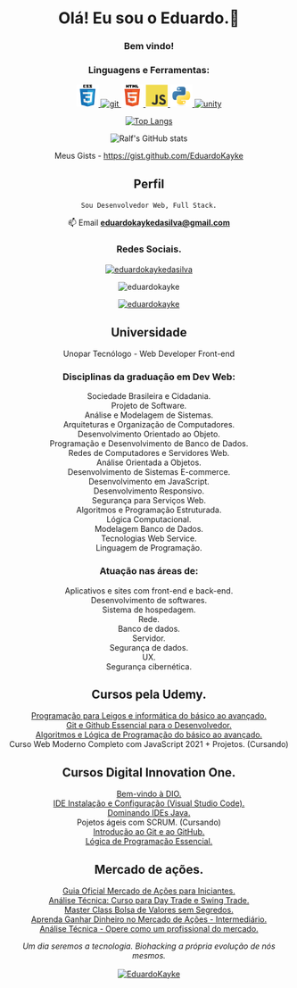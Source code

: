 <h1 align="center">Olá! Eu sou o Eduardo.👋</h1>

<h3 align="center">Bem vindo!</h3>

<h3 align="center">Linguagens e Ferramentas:</h3>
<p align="center"> <a href="https://www.w3schools.com/css/" target="_blank"> <img src="https://raw.githubusercontent.com/devicons/devicon/master/icons/css3/css3-original-wordmark.svg" alt="css3" width="40" height="40"/> </a> <a href="https://git-scm.com/" target="_blank"> <img src="https://www.vectorlogo.zone/logos/git-scm/git-scm-icon.svg" alt="git" width="40" height="40"/> </a> <a href="https://www.w3.org/html/" target="_blank"> <img src="https://raw.githubusercontent.com/devicons/devicon/master/icons/html5/html5-original-wordmark.svg" alt="html5" width="40" height="40"/> </a> <a href="https://developer.mozilla.org/en-US/docs/Web/JavaScript" target="_blank"> <img src="https://raw.githubusercontent.com/devicons/devicon/master/icons/javascript/javascript-original.svg" alt="javascript" width="40" height="40"/> </a> <a href="https://www.python.org" target="_blank"> <img src="https://raw.githubusercontent.com/devicons/devicon/master/icons/python/python-original.svg" alt="python" width="40" height="40"/> </a> <a href="https://svelte.dev" target="_blank"> <img src="https://www.vectorlogo.zone/logos/unity3d/unity3d-icon.svg" alt="unity" width="40" height="40"/> </a> </p>

<div align="center">

[![Top Langs](https://github-readme-stats.vercel.app/api/top-langs/?username=EduardoKayke&layout=compact&theme=tokyonight)](https://github.com/EduardoKayke/github-readme-stats)
 
<div align="center">

![Ralf's GitHub stats](https://github-readme-stats.vercel.app/api?username=eduardokayke&show_icons=true&theme=tokyonight)

 Meus Gists - https://gist.github.com/EduardoKayke
 
## Perfil 
  
  <div align="center">

    Sou Desenvolvedor Web, Full Stack.
    
  📫 Email **eduardokaykedasilva@gmail.com**


<h3 align="center">Redes Sociais.</h3>
<p align="center">
<a href="https://linkedin.com/in/eduardokaykedasilva" target="blank"><img align="center" src="https://raw.githubusercontent.com/rahuldkjain/github-profile-readme-generator/master/src/images/icons/Social/linked-in-alt.svg" alt="eduardokaykedasilva" height="30" width="40" /></a>
</p>


<p align="center"> <img src="https://komarev.com/ghpvc/?username=eduardokayke&label=Profile%20views&color=0e75b6&style=flat" alt="eduardokayke" /> </p>

<p align="center"> <a href="https://github.com/ryo-ma/github-profile-trophy"><img src="https://github-profile-trophy.vercel.app/?username=eduardokayke" alt="eduardokayke" /></a> </p>

## Universidade
Unopar Tecnólogo - Web Developer Front-end
### Disciplinas da graduação em Dev Web:
Sociedade Brasileira e Cidadania.<br/>
Projeto de Software.<br/>
Análise e Modelagem de Sistemas.<br/>
Arquiteturas e Organização de Computadores.<br/>
Desenvolvimento Orientado ao Objeto.<br/>
Programação e Desenvolvimento de Banco de Dados.<br/>
Redes de Computadores e Servidores Web.<br/>
Análise Orientada a Objetos.<br/>
Desenvolvimento de Sistemas E-commerce.<br/>
Desenvolvimento em JavaScript.<br/>
Desenvolvimento Responsivo.<br/>
Segurança para Serviços Web.<br/>
Algoritmos e Programação Estruturada.<br/>
Lógica Computacional.<br/>
Modelagem Banco de Dados.<br/>
Tecnologias Web Service.<br/>
Linguagem de Programação.<br/>

### Atuação nas áreas de:

Aplicativos e sites com front-end e back-end.<br/>
Desenvolvimento de softwares.<br/>
Sistema de hospedagem.<br/>
Rede.<br/>
Banco de dados.<br/>
Servidor.<br/>
Segurança de dados.<br/>
UX.<br/>
Segurança cibernética.<br/>

## Cursos pela Udemy.

[Programação para Leigos e informática do básico ao avançado.](https://www.geekuniversity.com.br/certificado/CG-3148215F "Certificado")<br/>
[Git e Github Essencial para o Desenvolvedor.](https://www.geekuniversity.com.br/certificado/CG-9BF84626 "Certificado")<br/>
[Algoritmos e Lógica de Programação do básico ao avançado.](https://www.geekuniversity.com.br/certificado/CG-DEFA2BB4 "Certificado")<br/>
Curso Web Moderno Completo com JavaScript 2021 + Projetos. (Cursando)

## Cursos Digital Innovation One.

[Bem-vindo à DIO.](https://certificates.digitalinnovation.one/BB93D4E7 "Certificado")<br/>
[IDE Instalação e Configuração (Visual Studio Code).](https://certificates.digitalinnovation.one/1F1552CB "Certificado")<br/>
[Dominando IDEs Java.](https://certificates.digitalinnovation.one/BDBD08F9 "Certificado")<br/>
Pojetos ágeis com SCRUM. (Cursando)<br/> 
[Introdução ao Git e ao GitHub.](https://certificates.digitalinnovation.one/4576328D "Certificado")<br/>
[Lógica de Programação Essencial.](https://certificates.digitalinnovation.one/450FDA80 "Certificado")<br/>

## Mercado de ações.

[Guia Oficial Mercado de Ações para Iniciantes.](https://www.udemy.com/certificate/UC-1S2TY0XX/ "Certificado")<br/>
[Análise Técnica: Curso para Day Trade e Swing Trade.](https://www.udemy.com/certificate/UC-8V9FBRKZ/ "Certificado")<br/>
[Master Class Bolsa de Valores sem Segredos.](https://www.udemy.com/certificate/UC-3edd742a-9200-487d-8af7-5dd23d207848/ "Certificado")<br/>
[Aprenda Ganhar Dinheiro no Mercado de Ações - Intermediário.](https://www.udemy.com/certificate/UC-6eff9441-e1c0-4058-9eba-1e53890c0bb4/ "Certificado")<br/>
[Análise Técnica - Opere como um profissional do mercado.](https://www.udemy.com/certificate/UC-4888f344-a84c-4c76-8d3b-56911bd3946d/ "Certificado")<br/>

_Um dia seremos a tecnologia. Biohacking a própria evolução de nós mesmos._

<p><a href="https://www.buymeacoffee.com/EduardoKayke"> <img align="center" src="https://cdn.buymeacoffee.com/buttons/v2/default-yellow.png" height="50" width="210" alt="EduardoKayke" /></a></p><br><br>
